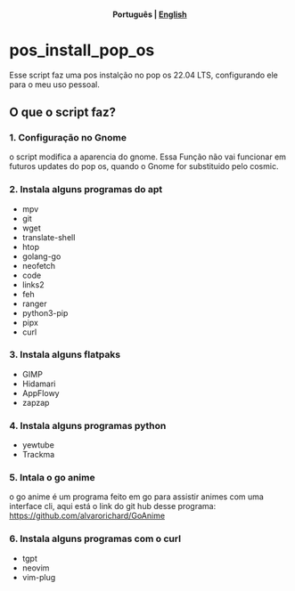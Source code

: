 <h4 align="center">
    <p>
        <b>Português</b> |
        <a href="https://github.com/BrunoFelippeFaria/pos_install_popos/blob/main/README.md">English</a>
    </p>
</h4>




# pos_install_pop_os

Esse script faz uma pos instalção no pop os 22.04 LTS, configurando ele para o meu uso pessoal.


## O que o script faz?

### 1. Configuração no Gnome

o script modifica a aparencia do gnome. Essa Função não vai funcionar em futuros updates do pop os, quando o Gnome for substituido pelo cosmic.

### 2. Instala alguns programas do apt

- mpv
- git
- wget
- translate-shell
- htop
- golang-go
- neofetch
- code
- links2
- feh
- ranger
- python3-pip
- pipx
- curl

### 3. Instala alguns flatpaks

- GIMP
- Hidamari
- AppFlowy
- zapzap

### 4. Instala alguns programas python 

- yewtube
- Trackma

### 5. Intala o go anime

o go anime é um programa feito em go para assistir animes com uma interface cli, aqui está o link do git hub desse programa: https://github.com/alvarorichard/GoAnime


### 6. Instala alguns programas com o curl

- tgpt
- neovim
- vim-plug

